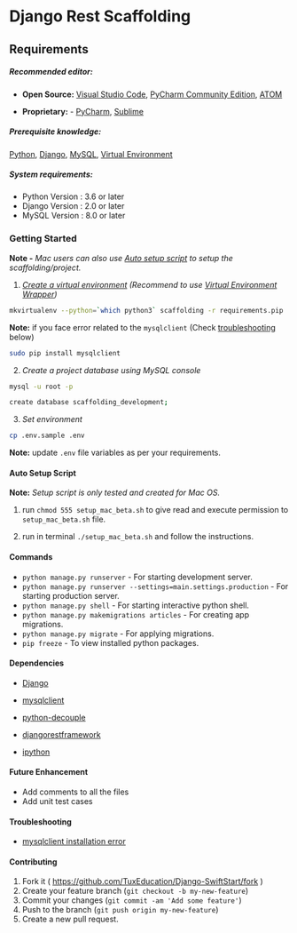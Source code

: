# Django Rest Scaffolding

## Requirements

##### Recommended editor:

- **Open Source:** [Visual Studio Code](https://code.visualstudio.com/Download), [PyCharm Community Edition](https://www.jetbrains.com/pycharm/download/), [ATOM](https://atom.io)

- **Proprietary:** - [PyCharm](https://www.jetbrains.com/pycharm/download/), [Sublime](https://www.sublimetext.com/3)

##### Prerequisite knowledge:

[Python](https://www.python.org), [Django](https://www.djangoproject.com), [MySQL](https://www.mysql.com), [Virtual Environment](https://docs.python.org/3/library/venv.html)

##### System requirements:

- Python Version : 3.6 or later
- Django Version : 2.0 or later
- MySQL Version : 8.0 or later

### Getting Started

**Note -** *Mac users can also use [Auto setup script](#auto-setup-script) to setup the scaffolding/project.*

1. _[Create a virtual environment](https://gist.github.com/IamAdiSri/a379c36b70044725a85a1216e7ee9a46) (Recommend to use [Virtual Environment Wrapper](https://virtualenvwrapper.readthedocs.io/en/latest/))_

```sh
mkvirtualenv --python=`which python3` scaffolding -r requirements.pip
```

**Note:** if you face error related to the `mysqlclient` (Check [troubleshooting](#troubleshooting) below)

```sh
sudo pip install mysqlclient
```

2. _Create a project database using MySQL console_

```sh
mysql -u root -p
```

```sh
create database scaffolding_development;
```

3. _Set environment_

```sh
cp .env.sample .env
```

**Note:** update `.env` file variables as per your requirements.

#### Auto Setup Script

**Note:** *Setup script is only tested and created for Mac OS.*

1. run `chmod 555 setup_mac_beta.sh` to give read and execute permission to `setup_mac_beta.sh` file.

2. run in terminal `./setup_mac_beta.sh` and follow the instructions.

#### Commands

- `python manage.py runserver` - For starting development server.
- `python manage.py runserver --settings=main.settings.production` - For starting production server.
- `python manage.py shell` - For starting interactive python shell.
- `python manage.py makemigrations articles` - For creating app migrations.
- `python manage.py migrate` - For applying migrations.
- `pip freeze` - To view installed python packages.

#### Dependencies

- [Django](https://pypi.org/project/Django/)

- [mysqlclient](https://pypi.org/project/mysqlclient/)

- [python-decouple](https://pypi.org/project/python-decouple/)

- [djangorestframework](https://www.django-rest-framework.org)

- [ipython](https://pypi.org/project/ipython/)

#### Future Enhancement

- Add comments to all the files
- Add unit test cases

#### Troubleshooting

- [mysqlclient installation error](https://medium.com/@shandou/pipenv-install-mysqlclient-on-macosx-7c253b0112f2)

#### Contributing

1. Fork it ( https://github.com/TuxEducation/Django-SwiftStart/fork )
2. Create your feature branch (`git checkout -b my-new-feature`)
3. Commit your changes (`git commit -am 'Add some feature'`)
4. Push to the branch (`git push origin my-new-feature`)
5. Create a new pull request.
